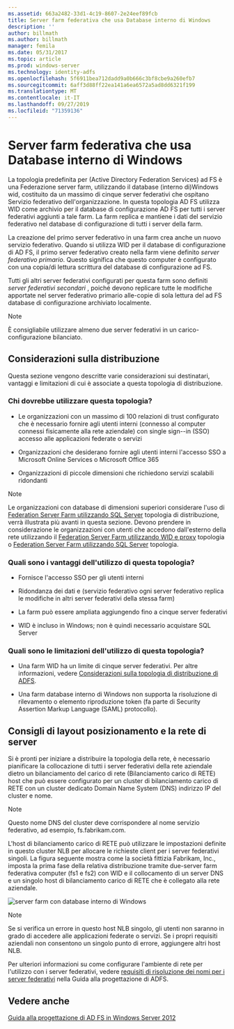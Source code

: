```yaml
---
ms.assetid: 663a2482-33d1-4c19-8607-2e24eef89fcb
title: Server farm federativa che usa Database interno di Windows
description: ''
author: billmath
ms.author: billmath
manager: femila
ms.date: 05/31/2017
ms.topic: article
ms.prod: windows-server
ms.technology: identity-adfs
ms.openlocfilehash: 5f6911bea712dadd9a0b666c3bf8cbe9a260efb7
ms.sourcegitcommit: 6aff3d88ff22ea141a6ea6572a5ad8dd6321f199
ms.translationtype: MT
ms.contentlocale: it-IT
ms.lasthandoff: 09/27/2019
ms.locfileid: "71359136"
---
```

# <a name="federation-server-farm-using-wid"></a>Server farm federativa che usa Database interno di Windows

La topologia predefinita per \(Active Directory Federation Services\) ad FS è una Federazione server farm, utilizzando il database \(interno di\)Windows wid, costituito da un massimo di cinque server federativi che ospitano Servizio federativo dell'organizzazione. In questa topologia AD FS utilizza WID come archivio per il database di configurazione AD FS per tutti i server federativi aggiunti a tale farm. La farm replica e mantiene i dati del servizio federativo nel database di configurazione di tutti i server della farm.  
  
La creazione del primo server federativo in una farm crea anche un nuovo servizio federativo. Quando si utilizza WID per il database di configurazione di AD FS, il primo server federativo creato nella farm viene definito *server federativo primario*. Questo significa che questo computer è configurato con una copia\/di lettura scrittura del database di configurazione ad FS.  
  
Tutti gli altri server federativi configurati per questa farm sono definiti *server federativi secondari* , poiché devono replicare tutte le modifiche apportate nel server federativo primario alle\-copie di sola lettura del ad FS database di configurazione archiviato localmente.  
  
> [!NOTE]  
> È consigliabile utilizzare almeno due server federativi in un carico\-configurazione bilanciato.  
  
## <a name="deployment-considerations"></a>Considerazioni sulla distribuzione  
Questa sezione vengono descritte varie considerazioni sui destinatari, vantaggi e limitazioni di cui è associate a questa topologia di distribuzione.  
  
### <a name="who-should-use-this-topology"></a>Chi dovrebbe utilizzare questa topologia?  
  
-   Le organizzazioni con un massimo di 100 relazioni di trust configurato che è necessario fornire agli utenti interni \(connesso al computer connessi fisicamente alla rete aziendale\) con single sign-\-in \(SSO\) accesso alle applicazioni federate o servizi  
  
-   Organizzazioni che desiderano fornire agli utenti interni l'accesso SSO a Microsoft Online Services o Microsoft Office 365  
  
-   Organizzazioni di piccole dimensioni che richiedono servizi scalabili ridondanti  
  
> [!NOTE]  
> Le organizzazioni con database di dimensioni superiori considerare l'uso di [Federation Server Farm utilizzando SQL Server](Federation-Server-Farm-Using-SQL-Server.md) topologia di distribuzione, verrà illustrata più avanti in questa sezione. Devono prendere in considerazione le organizzazioni con utenti che accedono dall'esterno della rete utilizzando il [Federation Server Farm utilizzando WID e proxy](Federation-Server-Farm-Using-WID-and-Proxies.md) topologia o [Federation Server Farm utilizzando SQL Server](Federation-Server-Farm-Using-SQL-Server.md) topologia.  
  
### <a name="what-are-the-benefits-of-using-this-topology"></a>Quali sono i vantaggi dell'utilizzo di questa topologia?  
  
-   Fornisce l'accesso SSO per gli utenti interni  
  
-   Ridondanza dei dati e \(servizio federativo ogni server federativo replica le modifiche in altri server federativi della stessa farm\)  
  
-   La farm può essere ampliata aggiungendo fino a cinque server federativi  
  
-   WID è incluso in Windows; non è quindi necessario acquistare SQL Server  
  
### <a name="what-are-the-limitations-of-using-this-topology"></a>Quali sono le limitazioni dell'utilizzo di questa topologia?  
  
-   Una farm WID ha un limite di cinque server federativi. Per altre informazioni, vedere [Considerazioni sulla topologia di distribuzione di ADFS](AD-FS-Deployment-Topology-Considerations.md).  
  
-   Una farm database interno di Windows non supporta la risoluzione di rilevamento o elemento riproduzione token \(fa parte di Security Assertion Markup Language \(SAML\) protocollo\).  
  
## <a name="server-placement-and-network-layout-recommendations"></a>Consigli di layout posizionamento e la rete di server  
Si è pronti per iniziare a distribuire la topologia della rete, è necessario pianificare la collocazione di tutti i server federativi della rete aziendale dietro un bilanciamento del carico di rete \(Bilanciamento carico di RETE\) host che può essere configurato per un cluster di bilanciamento carico di RETE con un cluster dedicato Domain Name System \(DNS\) indirizzo IP del cluster e nome.  
  
> [!NOTE]  
> Questo nome DNS del cluster deve corrispondere al nome servizio federativo, ad esempio, fs.fabrikam.com.  
  
L'host di bilanciamento carico di RETE può utilizzare le impostazioni definite in questo cluster NLB per allocare le richieste client per i server federativi singoli. La figura seguente mostra come la società fittizia Fabrikam, Inc., imposta la prima fase della relativa distribuzione tramite due\-server farm federativa computer \(fs1 e fs2\) con WID e il collocamento di un server DNS e un singolo host di bilanciamento carico di RETE che è collegato alla rete aziendale.  
  
![server farm con database interno di Windows](media/FarmWID.gif)  
  
> [!NOTE]  
> Se si verifica un errore in questo host NLB singolo, gli utenti non saranno in grado di accedere alle applicazioni federate o servizi. Se i propri requisiti aziendali non consentono un singolo punto di errore, aggiungere altri host NLB.  
  
Per ulteriori informazioni su come configurare l'ambiente di rete per l'utilizzo con i server federativi, vedere [requisiti di risoluzione dei nomi per i server federativi](Name-Resolution-Requirements-for-Federation-Servers.md) nella Guida alla progettazione di ADFS.  
  
## <a name="see-also"></a>Vedere anche
[Guida alla progettazione di AD FS in Windows Server 2012](AD-FS-Design-Guide-in-Windows-Server-2012.md)
